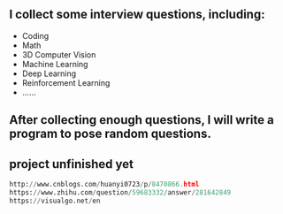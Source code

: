 ## I collect some interview questions, including:
* Coding
* Math
* 3D Computer Vision
* Machine Learning
* Deep Learning
* Reinforcement Learning
* ......

## After collecting enough questions, I will write a program to pose random questions.

## project unfinished yet

```python
http://www.cnblogs.com/huanyi0723/p/8470866.html
https://www.zhihu.com/question/59683332/answer/281642849
https://visualgo.net/en

```
